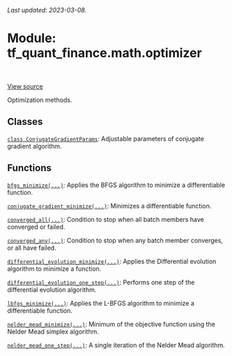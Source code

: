 <!--
This file is generated by a tool. Do not edit directly.
For open-source contributions the docs will be updated automatically.
-->

*Last updated: 2023-03-08.*

<div itemscope itemtype="http://developers.google.com/ReferenceObject">
<meta itemprop="name" content="tf_quant_finance.math.optimizer" />
<meta itemprop="path" content="Stable" />
</div>

# Module: tf_quant_finance.math.optimizer

<!-- Insert buttons and diff -->

<table class="tfo-notebook-buttons tfo-api" align="left">
</table>

<a target="_blank" href="https://github.com/google/tf-quant-finance/blob/master/tf_quant_finance/math/optimizer/__init__.py">View source</a>



Optimization methods.



## Classes

[`class ConjugateGradientParams`](../../tf_quant_finance/math/optimizer/ConjugateGradientParams.md): Adjustable parameters of conjugate gradient algorithm.

## Functions

[`bfgs_minimize(...)`](../../tf_quant_finance/math/optimizer/bfgs_minimize.md): Applies the BFGS algorithm to minimize a differentiable function.

[`conjugate_gradient_minimize(...)`](../../tf_quant_finance/math/optimizer/conjugate_gradient_minimize.md): Minimizes a differentiable function.

[`converged_all(...)`](../../tf_quant_finance/math/optimizer/converged_all.md): Condition to stop when all batch members have converged or failed.

[`converged_any(...)`](../../tf_quant_finance/math/optimizer/converged_any.md): Condition to stop when any batch member converges, or all have failed.

[`differential_evolution_minimize(...)`](../../tf_quant_finance/math/optimizer/differential_evolution_minimize.md): Applies the Differential evolution algorithm to minimize a function.

[`differential_evolution_one_step(...)`](../../tf_quant_finance/math/optimizer/differential_evolution_one_step.md): Performs one step of the differential evolution algorithm.

[`lbfgs_minimize(...)`](../../tf_quant_finance/math/optimizer/lbfgs_minimize.md): Applies the L-BFGS algorithm to minimize a differentiable function.

[`nelder_mead_minimize(...)`](../../tf_quant_finance/math/optimizer/nelder_mead_minimize.md): Minimum of the objective function using the Nelder Mead simplex algorithm.

[`nelder_mead_one_step(...)`](../../tf_quant_finance/math/optimizer/nelder_mead_one_step.md): A single iteration of the Nelder Mead algorithm.


